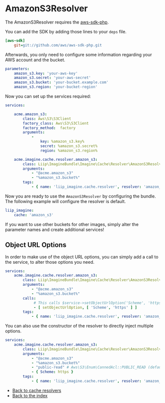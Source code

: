 # AmazonS3Resolver

The AmazonS3Resolver requires the [aws-sdk-php](https://github.com/aws/aws-sdk-for-php).

You can add the SDK by adding those lines to your `deps` file.

``` ini
[aws-sdk]
    git=git://github.com/aws/aws-sdk-php.git
```

Afterwards, you only need to configure some information regarding your AWS account and the bucket.

``` yaml
parameters:
    amazon_s3.key: 'your-aws-key'
    amazon_s3.secret: 'your-aws-secret'
    amazon_s3.bucket: 'your-bucket.example.com'
    amazon_s3.region: 'your-bucket-region'
```

Now you can set up the services required:

``` yaml
services:

    acme.amazon_s3:
        class: Aws\S3\S3Client
        factory_class: Aws\S3\S3Client
        factory_method:  factory
        arguments:
            -
                key: %amazon_s3.key%
                secret: %amazon_s3.secret%
                region: %amazon_s3.region%

    acme.imagine.cache.resolver.amazon_s3:
        class: Liip\ImagineBundle\Imagine\Cache\Resolver\AmazonS3Resolver
        arguments:
            - "@acme.amazon_s3"
            - "%amazon_s3.bucket%"
        tags:
            - { name: 'liip_imagine.cache.resolver', resolver: 'amazon_s3' }
```

Now you are ready to use the `AmazonS3Resolver` by configuring the bundle.
The following example will configure the resolver is default.

``` yaml
liip_imagine:
    cache: 'amazon_s3'
```

If you want to use other buckets for other images, simply alter the parameter names and create additional services!

## Object URL Options

In order to make use of the object URL options, you can simply add a call to the service, to alter those options you need.

``` yaml
services:
    acme.imagine.cache.resolver.amazon_s3:
        class: Liip\ImagineBundle\Imagine\Cache\Resolver\AmazonS3Resolver
        arguments:
            - "@acme.amazon_s3"
            - "%amazon_s3.bucket%"
        calls:
             # This calls $service->setObjectUrlOption('Scheme', 'https');
             - [ setObjectUrlOption, [ 'Scheme', 'https' ] ]
        tags:
            - { name: 'liip_imagine.cache.resolver', resolver: 'amazon_s3' }
```

You can also use the constructor of the resolver to directly inject multiple options.

``` yaml
services:
    acme.imagine.cache.resolver.amazon_s3:
        class: Liip\ImagineBundle\Imagine\Cache\Resolver\AmazonS3Resolver
        arguments:
            - "@acme.amazon_s3"
            - "%amazon_s3.bucket%"
            - "public-read" # Aws\S3\Enum\CannedAcl::PUBLIC_READ (default)
            - { Scheme: https }
        tags:
            - { name: 'liip_imagine.cache.resolver', resolver: 'amazon_s3' }
```

- [Back to cache resolvers](../cache-resolvers.md)
- [Back to the index](../index.md)
